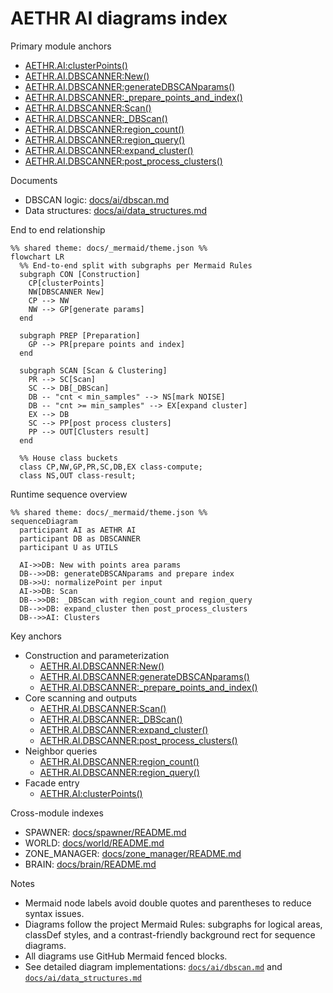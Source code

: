 # AETHR AI diagrams index

Primary module anchors
- [AETHR.AI:clusterPoints()](../../dev/_AI.lua:530)
- [AETHR.AI.DBSCANNER:New()](../../dev/_AI.lua:123)
- [AETHR.AI.DBSCANNER:generateDBSCANparams()](../../dev/_AI.lua:186)
- [AETHR.AI.DBSCANNER:_prepare_points_and_index()](../../dev/_AI.lua:224)
- [AETHR.AI.DBSCANNER:Scan()](../../dev/_AI.lua:319)
- [AETHR.AI.DBSCANNER:_DBScan()](../../dev/_AI.lua:333)
- [AETHR.AI.DBSCANNER:region_count()](../../dev/_AI.lua:275)
- [AETHR.AI.DBSCANNER:region_query()](../../dev/_AI.lua:370)
- [AETHR.AI.DBSCANNER:expand_cluster()](../../dev/_AI.lua:424)
- [AETHR.AI.DBSCANNER:post_process_clusters()](../../dev/_AI.lua:466)

Documents
- DBSCAN logic: [docs/ai/dbscan.md](docs/ai/dbscan.md)
- Data structures: [docs/ai/data_structures.md](docs/ai/data_structures.md)

End to end relationship

```mermaid
%% shared theme: docs/_mermaid/theme.json %%
flowchart LR
  %% End-to-end split with subgraphs per Mermaid Rules
  subgraph CON [Construction]
    CP[clusterPoints]
    NW[DBSCANNER New]
    CP --> NW
    NW --> GP[generate params]
  end

  subgraph PREP [Preparation]
    GP --> PR[prepare points and index]
  end

  subgraph SCAN [Scan & Clustering]
    PR --> SC[Scan]
    SC --> DB[_DBScan]
    DB -- "cnt < min_samples" --> NS[mark NOISE]
    DB -- "cnt >= min_samples" --> EX[expand cluster]
    EX --> DB
    SC --> PP[post process clusters]
    PP --> OUT[Clusters result]
  end

  %% House class buckets
  class CP,NW,GP,PR,SC,DB,EX class-compute;
  class NS,OUT class-result;
```

Runtime sequence overview

```mermaid
%% shared theme: docs/_mermaid/theme.json %%
sequenceDiagram
  participant AI as AETHR AI
  participant DB as DBSCANNER
  participant U as UTILS

  AI->>DB: New with points area params
  DB-->>DB: generateDBSCANparams and prepare index
  DB->>U: normalizePoint per input
  AI->>DB: Scan
  DB-->>DB: _DBScan with region_count and region_query
  DB-->>DB: expand_cluster then post_process_clusters
  DB-->>AI: Clusters
```

Key anchors
- Construction and parameterization
  - [AETHR.AI.DBSCANNER:New()](../../dev/_AI.lua:123)
  - [AETHR.AI.DBSCANNER:generateDBSCANparams()](../../dev/_AI.lua:186)
  - [AETHR.AI.DBSCANNER:_prepare_points_and_index()](../../dev/_AI.lua:224)
- Core scanning and outputs
  - [AETHR.AI.DBSCANNER:Scan()](../../dev/_AI.lua:319)
  - [AETHR.AI.DBSCANNER:_DBScan()](../../dev/_AI.lua:333)
  - [AETHR.AI.DBSCANNER:expand_cluster()](../../dev/_AI.lua:424)
  - [AETHR.AI.DBSCANNER:post_process_clusters()](../../dev/_AI.lua:466)
- Neighbor queries
  - [AETHR.AI.DBSCANNER:region_count()](../../dev/_AI.lua:275)
  - [AETHR.AI.DBSCANNER:region_query()](../../dev/_AI.lua:370)
- Facade entry
  - [AETHR.AI:clusterPoints()](../../dev/_AI.lua:530)

Cross-module indexes
- SPAWNER: [docs/spawner/README.md](docs/spawner/README.md)
- WORLD: [docs/world/README.md](docs/world/README.md)
- ZONE_MANAGER: [docs/zone_manager/README.md](docs/zone_manager/README.md)
- BRAIN: [docs/brain/README.md](docs/brain/README.md)

Notes
- Mermaid node labels avoid double quotes and parentheses to reduce syntax issues.
- Diagrams follow the project Mermaid Rules: subgraphs for logical areas, classDef styles, and a contrast-friendly background rect for sequence diagrams.
- All diagrams use GitHub Mermaid fenced blocks.
- See detailed diagram implementations: [`docs/ai/dbscan.md`](docs/ai/dbscan.md:1) and [`docs/ai/data_structures.md`](docs/ai/data_structures.md:1)